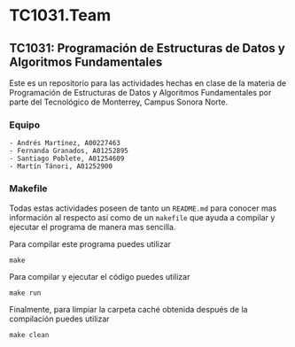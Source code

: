 # TC1031.Team

## TC1031: Programación de Estructuras de Datos y Algoritmos Fundamentales

Este es un repositorio para las actividades hechas en clase de la materia de Programación de Estructuras de Datos y Algoritmos Fundamentales por parte del Tecnológico de Monterrey, Campus Sonora Norte.

### Equipo

    - Andrés Martínez, A00227463
    - Fernanda Granados, A01252895
    - Santiago Poblete, A01254609
    - Martín Tánori, A01252900

### Makefile

Todas estas actividades poseen de tanto un `README.md` para conocer mas información al respecto así como de un `makefile` que ayuda a compilar y ejecutar el programa de manera mas sencilla.

Para compilar este programa puedes utilizar

```
make
```

Para compilar y ejecutar el código puedes utilizar

```
make run
```

Finalmente, para limpiar la carpeta caché obtenida después de la compilación puedes utilizar

```
make clean
```
